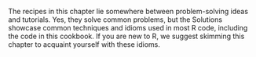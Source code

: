 The recipes in this chapter lie somewhere between problem-solving ideas and tutorials. Yes, they solve common problems, but the Solutions showcase common techniques and idioms used in most R code, including the code in this cookbook. If you are new to R, we suggest skimming this chapter to acquaint yourself with these idioms.